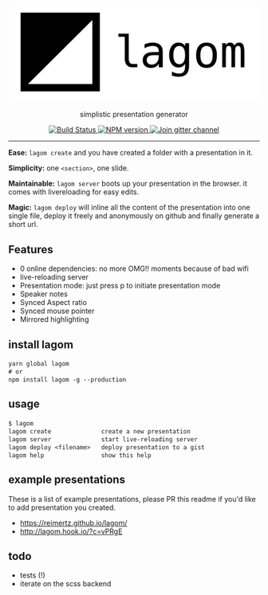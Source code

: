 <p align="center">
  <a href="https://github.com/reimertz/lagom">
    <img alt="Yarn" src="lagom.png" width="500">
  </a>
</p>

<p align="center">
  simplistic presentation generator
</p>

<p align="center">
  <a href="https://travis-ci.org/reimertz/lagom">
    <img src="https://travis-ci.org/reimertz/lagom.svg?branch=master" alt="Build Status">
  </a>
  <a href="https://www.npmjs.com/package/lagom">
    <img src="https://img.shields.io/npm/v/lagom.svg" alt="NPM version">
  </a>
  <a href="https://gitter.im/reimertz/lagom">
    <img src="https://badges.gitter.im/reimertz/lagom.svg" alt="Join gitter channel">
  </a>
</p>

---

**Ease:** `lagom create` and you have created a folder with a presentation in it.

**Simplicity:** one `<section>`, one slide.

**Maintainable:** `lagom server` boots up your presentation in the browser. it comes with livereloading for easy edits.

**Magic:** `lagom deploy` will inline all the content of the presentation into one single file, deploy it freely and anonymously on github and finally generate a short url.

## Features
- 0 online dependencies: no more OMG!! moments because of bad wifi
- live-reloading server
- Presentation mode: just press p to initiate presentation mode
- Speaker notes
- Synced Aspect ratio
- Synced mouse pointer
- Mirrored highlighting


## install lagom
```
yarn global lagom
# or
npm install lagom -g --production
```

## usage
```
$ lagom
lagom create              create a new presentation
lagom server              start live-reloading server
lagom deploy <filename>   deploy presentation to a gist
lagom help                show this help
```

## example presentations
These is a list of example presentations, please PR this readme if you'd like to add presentation you created.

- https://reimertz.github.io/lagom/
- http://lagom.hook.io/?c=vPRgE

## todo

- tests (!)
- iterate on the scss backend

